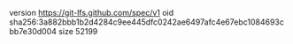version https://git-lfs.github.com/spec/v1
oid sha256:3a882bbb1b2d4284c9ee445dfc0242ae6497afc4e67ebc1084693cbb7e30d004
size 52199

